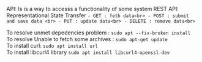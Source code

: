 API: Is is a way to accesss a functionality of some system
    REST API: Representational State Transfer
        ```
        - GET : feth data<br>
        - POST : submit and save data <br>
        - PUT : update data<br>
        - DELETE : remove data<br>
        ```

To resolve unmet depedencies problem : 
```sudo apt --fix-broken install```<br>
To resolve Unable to fetch some archives : 
```sudo apt-get update```<br>
To install curl:
```sudo apt install url```<br>
To install libcurl4 library
```sudo apt install libcurl4-openssl-dev```<br>